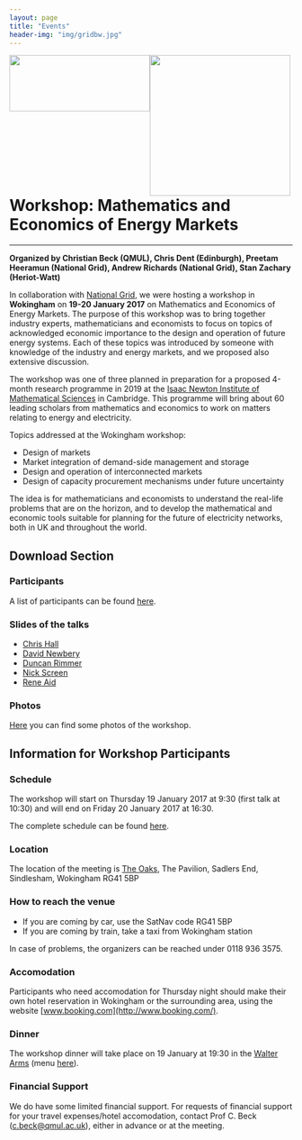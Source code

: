 ```yaml
---
layout: page
title: "Events"
header-img: "img/gridbw.jpg"
---
```

<div style="width: 500;">
  <div style="float:left;">
    <img src="https://iaciac.github.io/lobanet/img/sponsor-highres.jpg" width="250" style="float:left;" height="100"/>
  </div> 
  <div style="float:left;"> 
    <img src="https://upload.wikimedia.org/wikipedia/commons/thumb/a/a6/National_Grid_logo.svg/2000px-National_Grid_logo.svg.png" width="250" style="float:right;"/>
  </div>
</div>

<br><br>



# Workshop: Mathematics and Economics of Energy Markets 
---
**Organized by Christian Beck (QMUL), Chris Dent (Edinburgh), Preetam Heeramun (National Grid), Andrew Richards (National Grid), Stan Zachary (Heriot-Watt)**


In collaboration with [National Grid](http://www2.nationalgrid.com/uk/), we  were hosting a workshop in **Wokingham** on **19-20 January 2017** on Mathematics and Economics of Energy Markets.  The purpose of this workshop was to bring together industry experts, mathematicians and economists to focus on topics of acknowledged economic importance to the design and operation of future energy systems.  Each of these topics was introduced by someone with knowledge of the industry and energy markets, and we proposed also extensive discussion.

The workshop was one of three planned in preparation for a proposed 4-month research programme in 2019 at the [Isaac Newton Institute of Mathematical Sciences](https://www.newton.ac.uk/) in Cambridge.  This programme will bring about 60 leading scholars from mathematics and economics to work on matters relating to energy and electricity.


Topics addressed at the Wokingham workshop:

* Design of markets
* Market integration of demand-side management and storage
* Design and operation of interconnected markets
* Design of capacity procurement mechanisms under future uncertainty


The idea is for mathematicians and economists to understand the real-life problems that are on the horizon, and to develop the mathematical and economic tools suitable for planning for the future of electricity networks, both in UK and throughout the world.

## Download Section

### Participants
A list of participants can be found [here](https://iaciac.github.io/lobanet/docs/energy_markets_workshop_participants_website.pdf).

### Slides of the talks
* [Chris Hall](https://github.com/iaciac/lobanet/raw/gh-pages/docs/workshop_slides/Chris_Hall.pdf)
* [David Newbery](https://github.com/iaciac/lobanet/raw/gh-pages/docs/workshop_slides/David_Newbery.pdf)
* [Duncan Rimmer](https://github.com/iaciac/lobanet/raw/gh-pages/docs/workshop_slides/Duncan_Rimmer.pdf)
* [Nick Screen](https://github.com/iaciac/lobanet/raw/gh-pages/docs/workshop_slides/Nick_Screen.pdf)
* [Rene Aid](https://github.com/iaciac/lobanet/raw/gh-pages/docs/workshop_slides/Rene_Aid.pdf)

### Photos
[Here](https://drive.google.com/open?id=0B1r-sjvJMeGgbTR4ZWtac2JvSEU) you can find some photos of the workshop.


## Information for Workshop Participants

### Schedule 
The workshop will start on Thursday 19 January 2017 at 9:30 (first talk at 10:30) and will end on Friday 20 January 2017 at 16:30.

The complete schedule can be found [here](https://iaciac.github.io/lobanet/docs/schedule-wokingham.pdf).

### Location
The location of the meeting is [The Oaks](http://theoaks.events/conference.html), The Pavilion, Sadlers End, Sindlesham, Wokingham RG41 5BP

### How to reach the venue
* If you are coming by car, use the SatNav code RG41 5BP
* If you are coming by train, take a taxi from Wokingham station

In case of problems, the organizers can be reached under 0118 936 3575.

### Accomodation
Participants who need accomodation for Thursday night should make their own hotel reservation in Wokingham or the surrounding area, using the website [www.booking.com](http://www.booking.com/).

### Dinner
The workshop dinner will take place on 19 January at 19:30 in the [Walter Arms](http://thewalterarms.com) (menu [here](https://iaciac.github.io/lobanet/docs/walterarms-menu.pdf)).

### Financial Support
We do have some limited financial support. For requests of financial support for your travel expenses/hotel accomodation, contact Prof C. Beck (c.beck@qmul.ac.uk), either in advance or at the meeting.


